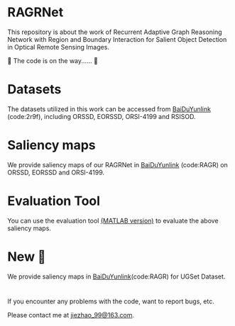 # RAGRNet
This repository is about the work of Recurrent Adaptive Graph Reasoning Network with Region and Boundary Interaction for Salient Object Detection in Optical Remote Sensing Images. 

🏃 The code is on the way...... 🏃

# Datasets
The datasets utilized in this work can be accessed from [BaiDuYunlink](https://pan.baidu.com/s/1iP7KRFwkS6K4Hako1XQIgg) (code:2r9f), including ORSSD, EORSSD, ORSI-4199 and RSISOD.

# Saliency maps
We provide saliency maps of our RAGRNet in [BaiDuYunlink](https://pan.baidu.com/s/1h5NbhWTGpn3lcWYbSjONCA) (code:RAGR) on ORSSD, EORSSD and ORSI-4199.

# Evaluation Tool
You can use the evaluation tool [(MATLAB version)](https://github.com/MathLee/MatlabEvaluationTools) to evaluate the above saliency maps.

# New 🚩
We provide saliency maps in [BaiDuYunlink](https://pan.baidu.com/s/1oPEx9PNamHkxRKDNyGsV8w)(code:RAGR) for UGSet Dataset.

#
If you encounter any problems with the code, want to report bugs, etc.

Please contact me at jiezhao_99@163.com.

